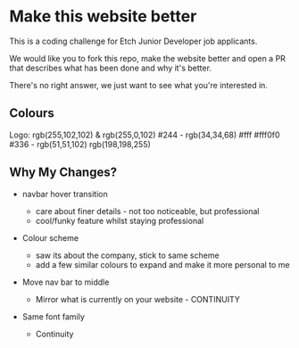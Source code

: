# Make this website better

This is a coding challenge for Etch Junior Developer job applicants.

We would like you to fork this repo, make the website better and open a PR that describes what has been done and why it's better.

There's no right answer, we just want to see what you're interested in.


## Colours

Logo: rgb(255,102,102) & rgb(255,0,102)
\#244 - rgb(34,34,68)
\#fff
\#fff0f0
\#336 - rgb(51,51,102)
rgb(198,198,255)


## Why My Changes?

- navbar hover transition
  - care about finer details - not too noticeable, but professional
  - cool/funky feature whilst staying professional

- Colour scheme
  - saw its about the company, stick to same scheme
  - add a few similar colours to expand and make it more personal to me

- Move nav bar to middle
  - Mirror what is currently on your website - CONTINUITY


- Same font family
  - Continuity
